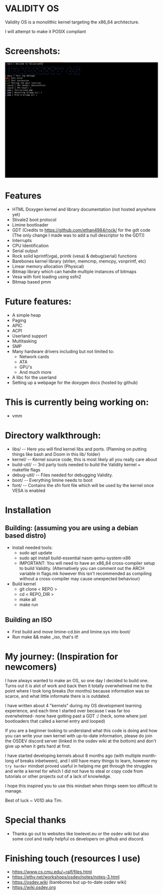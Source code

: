 # VALIDITY OS
Validity OS is a monolithic kernel targeting the x86_64 architecture.

I will attempt to make it POSIX compliant

# Screenshots:
<img src="screenshot/1.png">

# Features
- HTML Doxygen kernel and library documentation (not hosted anywhere yet)
- Stivale2 boot protocol
- Limine bootloader
- GDT (Credits to https://github.com/ethan4984/rock/ for the gdt code (The only change I made was to add a null descriptor to the GDT))
- Interrupts
- CPU Identification
- Serial output
- Rock solid kprintf(vga), printk (vesa) & debug(serial) functions
- Barebones kernel library (strlen, memcmp, memcpy, vsnprintf, etc)
- Linear memory allocation (Physical)
- Bitmap library which can handle multiple instances of bitmaps
- Vesa with font loading using ssfn2
- Bitmap based pmm

# Future features:
- A simple heap
- Paging
- APIC
- ACPI
- Userland support
- Multitasking
- SMP
- Many hardware drivers including but not limited to:
	- Network cards
	- ATA
	- GPU's
	- And much more
- A libc for the userland
- Setting up a webpage for the doxygen docs (hosted by github)

# This is currently being working on:
- vmm

# Directory walkthrough:
- libs/   	  --  Here you will find kernel libs and ports. (Planning on putting things like bash and Doom in this lib/ folder)
- kernel/ 	  --  Kernel source code, this is most likely all you really care about
- build-util/ --  3rd party tools needed to build the Validity kernel + makefile flags
- debug-util/ --  Files needed for debugging Validity.
- boot/		  --  Everything limine needs to boot 
- font/		  --  Contains the sfn font file which will be used by the kernel once VESA is enabled

# Installation
## Building: (assuming you are using a debian based distro)
- Install needed tools:
	- sudo apt update
	- sudo apt install build-essential nasm qemu-system-x86
	- IMPORTANT: You will need to have an x86_64 cross-compiler setup to build Validity. (Alternatively you can comment out the ARCH variable in flags.mk however this isn't recommended as compiling without a cross-compiler may cause unexpected behaviour)
- Build kernel
	- git clone < REPO >
	- cd < REPO_DIR >
	- make all
	- make run

## Building an ISO
- First build and move limine-cd.bin and limine.sys into boot/
- Run make && make _iso, that's it!

# My journey: (Inspiration for newcomers)
I have always wanted to make an OS, so one day I decided to build one.
Turns out it is alot of work and back then it totally overwhelmed me to the point where I took long breaks (for months) because information was so scarce, and what little informate there is is outdated.

I have written about 4 "kernels" during my OS development learning experience, and each time I started over because I was far too overwhelmed- none have gotting past a GDT :/   (heck, some where just bootloaders that called a kernel entry and looped)

If you are a beginner looking to understand what this code is doing and how you can write your own kernel with up-to-date information, please do join the OSDEV discord server (linked in the osdev wiki at the bottom) and don't give up when it gets hard at first.

I have started developing kernels about 8 months ago (with multiple month-long of breaks inbetween), and I still have many things to learn, however my `try harder` mindset proved useful in helping me get through the struggles and write a kernel for which I did not have to steal or copy code from tutorials or other projects out of a lack of knowledge.

I hope this inspired you to use this mindset when things seem too difficult to manage.

Best of luck ~ V01D aka Tim.

# Special thanks
- Thanks go out to websites like lowlevel.eu or the osdev wiki but also some cool and really helpful os developers on github and discord.

# Finishing touch (resources I use)
* https://www.cs.cmu.edu/~ralf/files.html
* https://ethv.net/workshops/osdev/notes/notes-3.html
* https://osdev.wiki  (barebones but up-to-date osdev wiki)
* https://wiki.osdev.org
